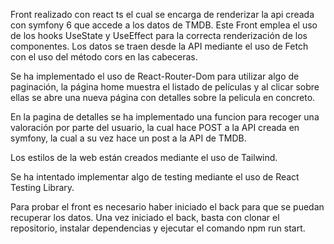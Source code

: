 Front realizado con react ts el cual se encarga de renderizar la api creada con symfony 6 que accede a los datos de TMDB.
Este Front emplea el uso de los hooks UseState y UseEffect para la correcta renderización de los componentes. Los datos se traen desde la API mediante el uso de Fetch con el uso del método cors en las cabeceras.

Se ha implementado el uso de React-Router-Dom para utilizar algo de paginación, la página home muestra el listado de películas y al clicar sobre ellas se abre una nueva
página con detalles sobre la pelicula en concreto.

En la pagina de detalles se ha implementado una funcion para recoger una valoración por parte del usuario, la cual hace POST a la API creada en symfony, la cual a su vez hace un post a la API de TMDB.

Los estilos de la web están creados mediante el uso de Tailwind.

Se ha intentado implementar algo de testing mediante el uso de React Testing Library.

Para probar el front es necesario haber iniciado el back para que se puedan recuperar los datos. Una vez iniciado el back, basta con clonar el repositorio, instalar dependencias y ejecutar el comando npm run start.
